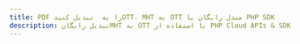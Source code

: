 ---title: PDF را به  تبدیل کنیدOTT، MHT به OTT مبدل رایگان یا PHP SDKdescription: تبدیل رایگانMHT به OTT با استفاده از PHP Cloud APIs & SDK همچنین اسناد PDF را در Cloud ایجاد، ویرایش و رندر کنید.---